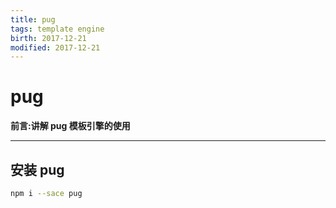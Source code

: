 ```yaml
---
title: pug    
tags: template engine      
birth: 2017-12-21      
modified: 2017-12-21      
---
```


pug
===
**前言:讲解 pug 模板引擎的使用**

---

## 安装 pug
```bash
npm i --sace pug 
```

